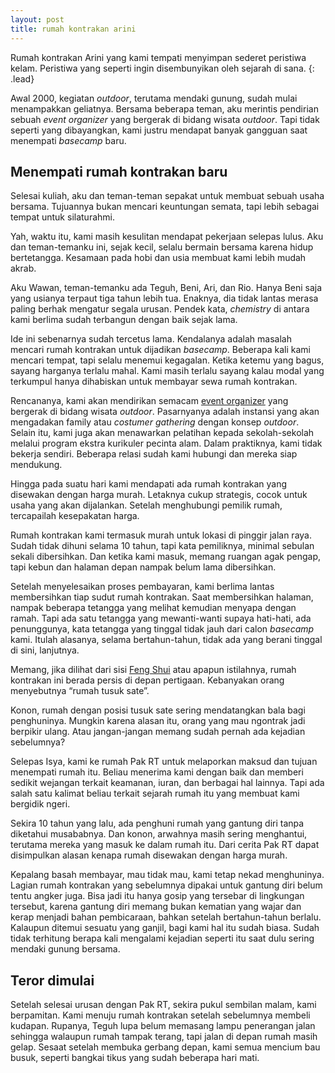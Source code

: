 ```yaml
---
layout: post
title: rumah kontrakan arini
---
```


Rumah kontrakan Arini yang kami tempati menyimpan sederet peristiwa kelam. Peristiwa yang seperti ingin disembunyikan oleh sejarah di sana.
{: .lead}

Awal 2000, kegiatan *outdoor*, terutama mendaki gunung, sudah mulai menampakkan geliatnya. Bersama beberapa teman, aku merintis pendirian sebuah *event organizer* yang bergerak di bidang wisata *outdoor*. Tapi tidak seperti yang dibayangkan, kami justru mendapat banyak gangguan saat menempati *basecamp* baru.

## Menempati rumah kontrakan baru

Selesai kuliah, aku dan teman-teman sepakat untuk membuat sebuah usaha bersama. Tujuannya bukan mencari keuntungan semata, tapi lebih sebagai tempat untuk silaturahmi.

Yah, waktu itu, kami masih kesulitan mendapat pekerjaan selepas lulus. Aku dan teman-temanku ini, sejak kecil, selalu bermain bersama karena hidup bertetangga. Kesamaan pada hobi dan usia membuat kami lebih mudah akrab.

Aku Wawan, teman-temanku ada Teguh, Beni, Ari, dan Rio. Hanya Beni saja yang usianya terpaut tiga tahun lebih tua. Enaknya, dia tidak lantas merasa paling berhak mengatur segala urusan. Pendek kata, *chemistry* di antara kami berlima sudah terbangun dengan baik sejak lama.

Ide ini sebenarnya sudah tercetus lama. Kendalanya adalah masalah mencari rumah kontrakan untuk dijadikan *basecamp*. Beberapa kali kami mencari tempat, tapi selalu menemui kegagalan. Ketika ketemu yang bagus, sayang harganya terlalu mahal. Kami masih terlalu sayang kalau modal yang terkumpul hanya dihabiskan untuk membayar sewa rumah kontrakan.

Rencananya, kami akan mendirikan semacam [event organizer](https://mojok.co/pojokan/segeralah-insyaf-wahai-mahasiswa-yang-pengin-nyambi-kerja-di-event-organizer/) yang bergerak di bidang wisata *outdoor*. Pasarnyanya adalah instansi yang akan mengadakan family atau *costumer gathering* dengan konsep *outdoor*. Selain itu, kami juga akan menawarkan pelatihan kepada sekolah-sekolah melalui program ekstra kurikuler pecinta alam. Dalam praktiknya, kami tidak bekerja sendiri. Beberapa relasi sudah kami hubungi dan mereka siap mendukung.

Hingga pada suatu hari kami mendapati ada rumah kontrakan yang disewakan dengan harga murah. Letaknya cukup strategis, cocok untuk usaha yang akan dijalankan. Setelah menghubungi pemilik rumah, tercapailah kesepakatan harga.

Rumah kontrakan kami termasuk murah untuk lokasi di pinggir jalan raya. Sudah tidak dihuni selama 10 tahun, tapi kata pemiliknya, minimal sebulan sekali dibersihkan. Dan ketika kami masuk, memang ruangan agak pengap, tapi kebun dan halaman depan nampak belum lama dibersihkan.

Setelah menyelesaikan proses pembayaran, kami berlima lantas membersihkan tiap sudut rumah kontrakan. Saat membersihkan halaman, nampak beberapa tetangga yang melihat kemudian menyapa dengan ramah. Tapi ada satu tetangga yang mewanti-wanti supaya hati-hati, ada penunggunya, kata tetangga yang tinggal tidak jauh dari calon *basecamp* kami. Itulah alasanya, selama bertahun-tahun, tidak ada yang berani tinggal di sini, lanjutnya.

Memang, jika dilihat dari sisi [Feng Shui](https://id.wikipedia.org/wiki/Fengsui) atau apapun istilahnya, rumah kontrakan ini berada persis di depan pertigaan. Kebanyakan orang menyebutnya “rumah tusuk sate”.

Konon, rumah dengan posisi tusuk sate sering mendatangkan bala bagi penghuninya. Mungkin karena alasan itu, orang yang mau ngontrak jadi berpikir ulang. Atau jangan-jangan memang sudah pernah ada kejadian sebelumnya?

Selepas Isya, kami ke rumah Pak RT untuk melaporkan maksud dan tujuan menempati rumah itu. Beliau menerima kami dengan baik dan memberi sedikit wejangan terkait keamanan, iuran, dan berbagai hal lainnya. Tapi ada salah satu kalimat beliau terkait sejarah rumah itu yang membuat kami bergidik ngeri.

Sekira 10 tahun yang lalu, ada penghuni rumah yang gantung diri tanpa diketahui musababnya. Dan konon, arwahnya masih sering menghantui, terutama mereka yang masuk ke dalam rumah itu. Dari cerita Pak RT dapat disimpulkan alasan kenapa rumah disewakan dengan harga murah.

Kepalang basah membayar, mau tidak mau, kami tetap nekad menghuninya. Lagian rumah kontrakan yang sebelumnya dipakai untuk gantung diri belum tentu angker juga. Bisa jadi itu hanya gosip yang tersebar di lingkungan tersebut, karena gantung diri memang bukan kematian yang wajar dan kerap menjadi bahan pembicaraan, bahkan setelah bertahun-tahun berlalu. Kalaupun ditemui sesuatu yang ganjil, bagi kami hal itu sudah biasa. Sudah tidak terhitung berapa kali mengalami kejadian seperti itu saat dulu sering mendaki gunung bersama.

## Teror dimulai

Setelah selesai urusan dengan Pak RT, sekira pukul sembilan malam, kami berpamitan. Kami menuju rumah kontrakan setelah sebelumnya membeli kudapan. Rupanya, Teguh lupa belum memasang lampu penerangan jalan sehingga walaupun rumah tampak terang, tapi jalan di depan rumah masih gelap. Sesaat setelah membuka gerbang depan, kami semua mencium bau busuk, seperti bangkai tikus yang sudah beberapa hari mati.



